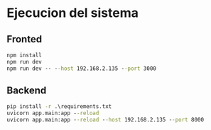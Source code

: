 # Ejecucion del sistema 


## Fronted

```cmd
npm install
npm run dev
npm run dev -- --host 192.168.2.135 --port 3000
```

## Backend



```cmd
pip install -r .\requirements.txt
uvicorn app.main:app --reload
uvicorn app.main:app --reload --host 192.168.2.135 --port 8000
```